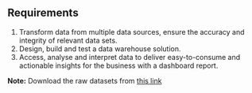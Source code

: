 ## Requirements 
1. Transform data from multiple data sources, ensure the accuracy and integrity of relevant data sets.
2. Design, build and test a data warehouse solution.
3. Access, analyse and interpret data to deliver easy-to-consume and actionable insights for the business with a dashboard report.

**Note:** Download the raw datasets from [this link](https://drive.google.com/drive/u/0/folders/1IK9xtgUgYqVCaUeU3dyfTyIJFQsNTzOX)

